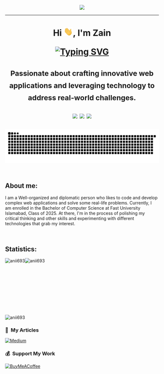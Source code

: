 <p align="center">
  <img src="https://github.com/thompsonemerson/thompsonemerson/raw/master/cover-thompson.png" height="200"/>
</p>
<hr>

<h1 align="center" >Hi <img src="https://raw.githubusercontent.com/ABSphreak/ABSphreak/master/gifs/Hi.gif" width="30px">, I'm Zain <p align="center" > <a href="https://git.io/typing-svg"><img src="https://readme-typing-svg.demolab.com?font=Fira+Code&size=17&duration=3000&pause=500&color=E9C46A&center=true&width=435&lines=Full-Stack+Developer;Software+Engineer;Backend+Developer;API's+Developer;Database+Engineer;Frontend+Developer" alt="Typing SVG" /></a></p>
<p align="center"><sub>Passionate about crafting innovative web applications and leveraging technology to address real-world challenges.</sub></p>
  <p align="center">
    <a href="https://zainnisar.framer.ai/"><img src="https://img.shields.io/badge/-zainnisar.me-3423A6?style=flat&logo=Google-Chrome&logoColor=white"/></a>
    <a href="https://www.linkedin.com/in/zainnisar/"><img src="https://img.shields.io/badge/-Zain%20Nisar%20-0077B5?style=flat&logo=Linkedin&logoColor=white"/></a>
    <a href="mailto:zainnisarmughal@gmail.com"><img src="https://img.shields.io/badge/-Zainnisar-D14836?style=flat&logo=Gmail&logoColor=white"/></a>
  </p>
</h1>

<p align = "center">
	<img src = "https://github.com/7oSkaaa/7oSkaaa/blob/output/github-contribution-grid-snake.svg?" alt = "Snake Game"/>
</p>
<br/>


## About me:
I am a Well-organized and diplomatic person who likes to code and develop complex web applications and 
solve some real-life problems. Currently, I am enrolled in the Bachelor of Computer Science at Fast University Islamabad, Class of 2025. At there, I'm in the
process of polishing my critical thinking and other skills and experimenting with different technologies that grab my interest.
<br/><br/><br/>
## Statistics:
<p align="center">
<a href="https://github.com/AVS1508">
<img align="left" src="https://github-readme-stats.vercel.app/api?username=zainulabideen1122&show_icons=true&theme=dark&locale=en" alt="anii693" />
<img align="left" src="https://github-readme-stats.vercel.app/api/top-langs?username=zainulabideen1122&show_icons=true&theme=dark&locale=en&layout=compact" alt="anii693" />
</a>
</p>
<br><br><br><br><br><br><br><br><br><br>
<p align="left"><img align="center" src="https://github-readme-streak-stats.herokuapp.com/?user=zainulabideen1122&theme=dark" alt="anii693" /></p>

### 📜 &nbsp;My Articles

[![Medium](https://img.shields.io/badge/Medium%20-%231572B6.svg?&style=for-the-badge&logo=medium&logoColor=white)](https://medium.com/@zainnsar)

### 💰 &nbsp;Support My Work
[![BuyMeACoffee](https://img.shields.io/badge/Buy%20Me%20a%20Coffee-ffdd00?style=for-the-badge&logo=buy-me-a-coffee&logoColor=black)](https://buymeacoffee.com/zainnisarmn) 



<!--
**zainulabideen1122/zainulabideen1122** is a ✨ _special_ ✨ repository because its `README.md` (this file) appears on your GitHub profile.
![Zain's GitHub stats](https://github-readme-stats.vercel.app/api?username=zainulabideen1122&show_icons=true&theme=vue)
Here are some ideas to get you started:
Follow me up on: <br/>
<a href="https://www.linkedin.com/in/zainnisar/"><img src="https://img.shields.io/badge/linkedin-%230077B5.svg?&style=for-the-badge&logo=linkedin&logoColor=white" alt="Linkedin Profile"/></a> &nbsp;
<a href="https://twitter.com/zain0747"><img src="https://img.shields.io/badge/Twitter-%23100000.svg?&style=for-the-badge&logo=twitter&logoColor=white" alt="Twitter Profile"/></a>

- 🔭 I’m currently working on ...
- 🌱 I’m currently learning ...
- 👯 I’m looking to collaborate on ...
- 🤔 I’m looking for help with ...
- 💬 Ask me about ...
- 📫 How to reach me: ...
- 😄 Pronouns: ...
- ⚡ Fun fact: ...
-->
